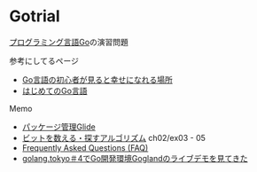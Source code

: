 # Gotrial
[プログラミング言語Go](https://www.amazon.co.jp/プログラミング言語Go-ADDISON-WESLEY-PROFESSIONAL-COMPUTING-Donovan/dp/4621300253/ref=sr_1_1?ie=UTF8&qid=1490101535&sr=8-1&keywords=プログラミング言語Go)の演習問題

参考にしてるページ
- [Go言語の初心者が見ると幸せになれる場所](http://qiita.com/tenntenn/items/0e33a4959250d1a55045)
- [はじめてのGo言語](http://cuto.unirita.co.jp/gostudy/)

Memo
- [パッケージ管理Glide](http://qiita.com/tienlen/items/8e192e68d6b18bec3b4a)
- [ビットを数える・探すアルゴリズム](http://www.nminoru.jp/~nminoru/programming/bitcount.html) ch02/ex03 - 05
- [Frequently Asked Questions (FAQ)](https://golang.org/doc/faq#conversions)
- [golang.tokyo＃4でGo開発環境Goglandのライブデモを見てきた](http://tech.mercari.com/entry/2017/03/23/124437)